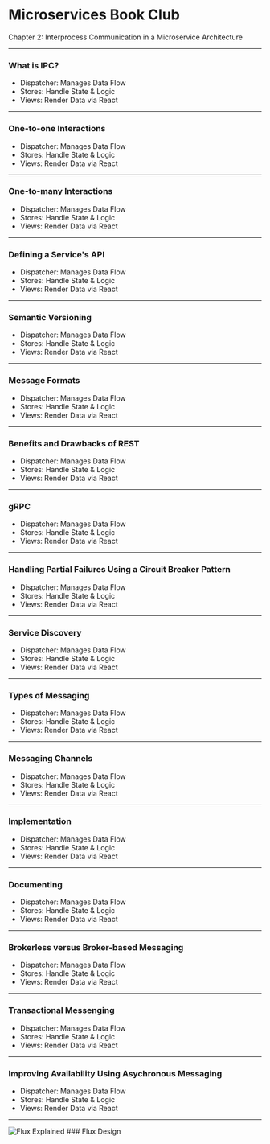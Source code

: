 
# Microservices Book Club 

Chapter 2: Interprocess Communication in a Microservice Architecture

---

### What is IPC?

- Dispatcher: Manages Data Flow
- Stores: Handle State & Logic
- Views: Render Data via React

---

### One-to-one Interactions

- Dispatcher: Manages Data Flow
- Stores: Handle State & Logic
- Views: Render Data via React

---

### One-to-many Interactions

- Dispatcher: Manages Data Flow
- Stores: Handle State & Logic
- Views: Render Data via React

---

### Defining a Service's API

- Dispatcher: Manages Data Flow
- Stores: Handle State & Logic
- Views: Render Data via React

---

### Semantic Versioning

- Dispatcher: Manages Data Flow
- Stores: Handle State & Logic
- Views: Render Data via React

---

### Message Formats

- Dispatcher: Manages Data Flow
- Stores: Handle State & Logic
- Views: Render Data via React

---

### Benefits and Drawbacks of REST

- Dispatcher: Manages Data Flow
- Stores: Handle State & Logic
- Views: Render Data via React

---

### gRPC

- Dispatcher: Manages Data Flow
- Stores: Handle State & Logic
- Views: Render Data via React

---

### Handling Partial Failures Using a Circuit Breaker Pattern

- Dispatcher: Manages Data Flow
- Stores: Handle State & Logic
- Views: Render Data via React

---

### Service Discovery

- Dispatcher: Manages Data Flow
- Stores: Handle State & Logic
- Views: Render Data via React

---

### Types of Messaging

- Dispatcher: Manages Data Flow
- Stores: Handle State & Logic
- Views: Render Data via React

---

### Messaging Channels

- Dispatcher: Manages Data Flow
- Stores: Handle State & Logic
- Views: Render Data via React

---

### Implementation

- Dispatcher: Manages Data Flow
- Stores: Handle State & Logic
- Views: Render Data via React

---

### Documenting

- Dispatcher: Manages Data Flow
- Stores: Handle State & Logic
- Views: Render Data via React

---

### Brokerless versus Broker-based Messaging

- Dispatcher: Manages Data Flow
- Stores: Handle State & Logic
- Views: Render Data via React

---

### Transactional Messenging

- Dispatcher: Manages Data Flow
- Stores: Handle State & Logic
- Views: Render Data via React

---

### Improving Availability Using Asychronous Messaging

- Dispatcher: Manages Data Flow
- Stores: Handle State & Logic
- Views: Render Data via React

---

![Flux Explained](https://facebook.github.io/flux/img/flux-simple-f8-diagram-explained-1300w.png)  ### Flux Design
